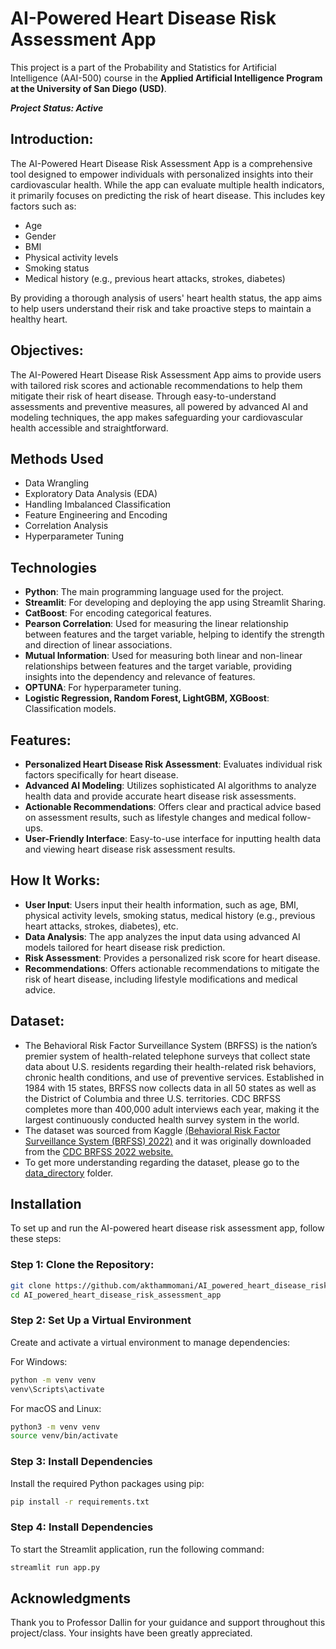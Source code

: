 # AI-Powered Heart Disease Risk Assessment App
This project is a part of the Probability and Statistics for Artificial Intelligence (AAI-500) course in the **Applied Artificial Intelligence Program at the University of San Diego (USD)**. 

***Project Status: Active***

## **Introduction**:

The AI-Powered Heart Disease Risk Assessment App is a comprehensive tool designed to empower individuals with personalized insights into their cardiovascular health. While the app can evaluate multiple health indicators, it primarily focuses on predicting the risk of heart disease. This includes key factors such as:
* Age
* Gender
* BMI
* Physical activity levels
* Smoking status
* Medical history (e.g., previous heart attacks, strokes, diabetes)

By providing a thorough analysis of users' heart health status, the app aims to help users understand their risk and take proactive steps to maintain a healthy heart.

## **Objectives**: 

The AI-Powered Heart Disease Risk Assessment App aims to provide users with tailored risk scores and actionable recommendations to help them mitigate their risk of heart disease. Through easy-to-understand assessments and preventive measures, all powered by advanced AI and modeling techniques, the app makes safeguarding your cardiovascular health accessible and straightforward.

## **Methods Used**

* Data Wrangling
* Exploratory Data Analysis (EDA)
* Handling Imbalanced Classification
* Feature Engineering and Encoding
* Correlation Analysis
* Hyperparameter Tuning

## **Technologies**

* **Python**: The main programming language used for the project.
* **Streamlit**: For developing and deploying the app using Streamlit Sharing.
* **CatBoost**: For encoding categorical features.
* **Pearson Correlation**: Used for measuring the linear relationship between features and the target variable, helping to identify the strength and direction of linear associations.
* **Mutual Information**: Used for measuring both linear and non-linear relationships between features and the target variable, providing insights into the dependency and relevance of features.
* **OPTUNA**: For hyperparameter tuning.
* **Logistic Regression, Random Forest, LightGBM, XGBoost**: Classification models.

## **Features:**

* **Personalized Heart Disease Risk Assessment**: Evaluates individual risk factors specifically for heart disease.
* **Advanced AI Modeling**: Utilizes sophisticated AI algorithms to analyze health data and provide accurate heart disease risk assessments.
* **Actionable Recommendations**: Offers clear and practical advice based on assessment results, such as lifestyle changes and medical follow-ups.
* **User-Friendly Interface**: Easy-to-use interface for inputting health data and viewing heart disease risk assessment results.

## **How It Works:**

* **User Input**: Users input their health information, such as age, BMI, physical activity levels, smoking status, medical history (e.g., previous heart attacks, strokes, diabetes), etc.
* **Data Analysis**: The app analyzes the input data using advanced AI models tailored for heart disease risk prediction.
* **Risk Assessment**: Provides a personalized risk score for heart disease.
* **Recommendations**: Offers actionable recommendations to mitigate the risk of heart disease, including lifestyle modifications and medical advice.

## **Dataset:**

* The Behavioral Risk Factor Surveillance System (BRFSS) is the nation’s premier system of health-related telephone surveys that collect state data about U.S. residents regarding their health-related risk behaviors, chronic health conditions, and use of preventive services. Established in 1984 with 15 states, BRFSS now collects data in all 50 states as well as the District of Columbia and three U.S. territories. CDC BRFSS completes more than 400,000 adult interviews each year, making it the largest continuously conducted health survey system in the world.
* The dataset was sourced from Kaggle [(Behavioral Risk Factor Surveillance System (BRFSS) 2022)](https://www.kaggle.com/datasets/ariaxiong/behavioral-risk-factor-surveillance-system-2022/data) and it was originally downloaded from the [CDC BRFSS 2022 website.](https://www.cdc.gov/brfss/annual_data/annual_2022.html)
* To get more understanding regarding the dataset, please go to the [data_directory](./data_directory) folder.

## **Installation**

To set up and run the AI-powered heart disease risk assessment app, follow these steps:

### Step 1: Clone the Repository:
```sh
git clone https://github.com/akthammomani/AI_powered_heart_disease_risk_assessment_app.git
cd AI_powered_heart_disease_risk_assessment_app
```
### Step 2: Set Up a Virtual Environment

Create and activate a virtual environment to manage dependencies:

For Windows:
```sh
python -m venv venv
venv\Scripts\activate
```
For macOS and Linux:
```sh
python3 -m venv venv
source venv/bin/activate
```
### Step 3: Install Dependencies

Install the required Python packages using pip:
```sh
pip install -r requirements.txt
```

### Step 4: Install Dependencies

To start the Streamlit application, run the following command:
```sh
streamlit run app.py
```

## **Acknowledgments**

Thank you to Professor Dallin for your guidance and support throughout this project/class. Your insights have been greatly appreciated.
  









